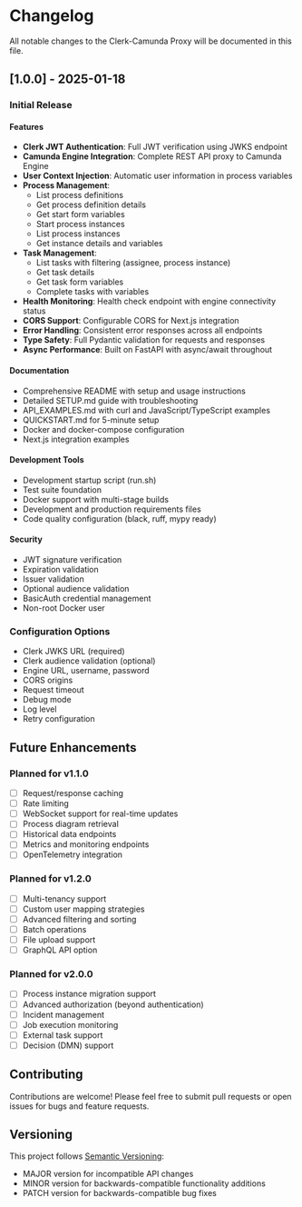 # Changelog

All notable changes to the Clerk-Camunda Proxy will be documented in this file.

## [1.0.0] - 2025-01-18

### Initial Release

#### Features
- **Clerk JWT Authentication**: Full JWT verification using JWKS endpoint
- **Camunda Engine Integration**: Complete REST API proxy to Camunda Engine
- **User Context Injection**: Automatic user information in process variables
- **Process Management**:
  - List process definitions
  - Get process definition details
  - Get start form variables
  - Start process instances
  - List process instances
  - Get instance details and variables
- **Task Management**:
  - List tasks with filtering (assignee, process instance)
  - Get task details
  - Get task form variables
  - Complete tasks with variables
- **Health Monitoring**: Health check endpoint with engine connectivity status
- **CORS Support**: Configurable CORS for Next.js integration
- **Error Handling**: Consistent error responses across all endpoints
- **Type Safety**: Full Pydantic validation for requests and responses
- **Async Performance**: Built on FastAPI with async/await throughout

#### Documentation
- Comprehensive README with setup and usage instructions
- Detailed SETUP.md guide with troubleshooting
- API_EXAMPLES.md with curl and JavaScript/TypeScript examples
- QUICKSTART.md for 5-minute setup
- Docker and docker-compose configuration
- Next.js integration examples

#### Development Tools
- Development startup script (run.sh)
- Test suite foundation
- Docker support with multi-stage builds
- Development and production requirements files
- Code quality configuration (black, ruff, mypy ready)

#### Security
- JWT signature verification
- Expiration validation
- Issuer validation
- Optional audience validation
- BasicAuth credential management
- Non-root Docker user

### Configuration Options
- Clerk JWKS URL (required)
- Clerk audience validation (optional)
- Engine URL, username, password
- CORS origins
- Request timeout
- Debug mode
- Log level
- Retry configuration

## Future Enhancements

### Planned for v1.1.0
- [ ] Request/response caching
- [ ] Rate limiting
- [ ] WebSocket support for real-time updates
- [ ] Process diagram retrieval
- [ ] Historical data endpoints
- [ ] Metrics and monitoring endpoints
- [ ] OpenTelemetry integration

### Planned for v1.2.0
- [ ] Multi-tenancy support
- [ ] Custom user mapping strategies
- [ ] Advanced filtering and sorting
- [ ] Batch operations
- [ ] File upload support
- [ ] GraphQL API option

### Planned for v2.0.0
- [ ] Process instance migration support
- [ ] Advanced authorization (beyond authentication)
- [ ] Incident management
- [ ] Job execution monitoring
- [ ] External task support
- [ ] Decision (DMN) support

## Contributing

Contributions are welcome! Please feel free to submit pull requests or open issues for bugs and feature requests.

## Versioning

This project follows [Semantic Versioning](https://semver.org/):
- MAJOR version for incompatible API changes
- MINOR version for backwards-compatible functionality additions
- PATCH version for backwards-compatible bug fixes
